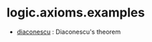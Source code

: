 logic.axioms.examples
=====================

* [diaconescu](diaconescu.lean) : Diaconescu's theorem
